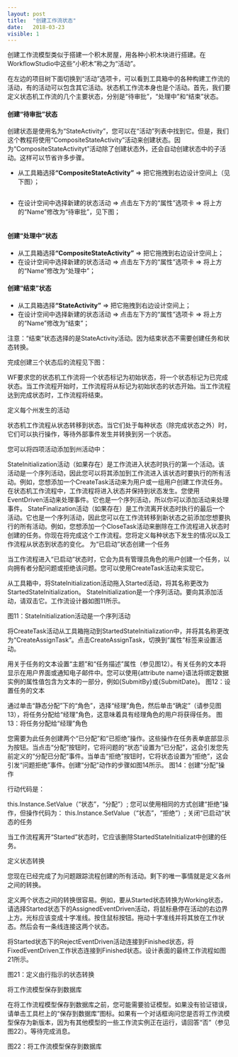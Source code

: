 ```yaml
---
layout: post
title:  "创建工作流状态"
date:   2018-03-23
visible: 1
---
```


创建工作流模型类似于搭建一个积木房屋，用各种小积木块进行搭建。在WorkflowStudio中这些“小积木”称之为“活动”。

在左边的项目树下面切换到“活动”选项卡，可以看到工具箱中的各种构建工作流的活动，有的活动可以包含其它活动。状态机工作流本身也是个活动。首先，我们要定义状态机工作流的几个主要状态，分别是“待审批”，“处理中”和“结束”状态。

#### 创建“待审批”状态

创建状态是使用名为“StateActivity”，您可以在“活动”列表中找到它。但是，我们这个教程将使用“CompositeStateActivity”活动来创建状态。因为“CompositeStateActivityt”活动除了创建状态外，还会自动创建状态中的子活动。这样可以节省许多步骤。

* 从工具箱选择<strong>“CompositeStateActivity”</strong> => 把它拖拽到右边设计空间上（见下图）；

<img src="{{'/assets/img/2018-3-23-创建开始状态.png' | prepend: site.baseurl }}" alt="">

* 在设计空间中选择新建的状态活动 => 点击左下方的“属性”选项卡 => 将上方的“Name”修改为“待审批”，见下图；

<img src="{{'/assets/img/2018-3-23-修改开始状态名称.png' | prepend: site.baseurl }}" alt="">

#### 创建“处理中”状态

* 从工具箱选择<strong>“CompositeStateActivity”</strong> => 把它拖拽到右边设计空间上；
* 在设计空间中选择新建的状态活动 => 点击左下方的“属性”选项卡 => 将上方的“Name”修改为“处理中”；

#### 创建“结束”状态

* 从工具箱选择<strong>“StateActivity”</strong> => 把它拖拽到右边设计空间上；
* 在设计空间中选择新建的状态活动 => 点击左下方的“属性”选项卡 => 将上方的“Name”修改为“结束”；

注意：“结束”状态选择的是StateActivity活动。因为结束状态不需要创建任务和状态转换。

完成创建三个状态后的流程见下图：
<img src="{{'/assets/img/2018-3-23-三个状态的流程图.png' | prepend: site.baseurl }}" alt="">

WF要求您的状态机工作流将一个状态标记为初始状态，将一个状态标记为已完成状态。当工作流程开始时，工作流程将从标记为初始状态的状态开始。当工作流程达到完成状态时，工作流程将结束。

定义每个州发生的活动

状态机工作流程从状态转移到状态。当它们处于每种状态（除完成状态之外）时，它们可以执行操作，等待外部事件发生并转换到另一个状态。

您可以将四项活动添加到州活动中：

StateInitialization活动（如果存在）是工作流进入状态时执行的第一个活动。该活动是一个序列活动，因此您可以将其添加到工作流进入该状态时要执行的所有活动。例如，您想添加一个CreateTask活动来为用户或一组用户创建工作流任务。
在状态机工作流程中，工作流程将进入状态并保持到状态发生。您使用EventDriven活动来处理事件。它也是一个序列活动，所以你可以添加活动来处理事件。
StateFinalization活动（如果存在）是工作流离开状态时执行的最后一个活动。它也是一个序列活动，因此您可以在工作流转移到新状态之前添加您想要执行的所有活动。例如，您想添加一个CloseTask活动来删除在工作流程进入状态时创建的任务。你现在将完成这个工作流程。您将定义每种状态下发生的情况以及工作流程从状态到状态的变化。
为“已启动”状态创建一个任务

当工作流程进入“已启动”状态时，它会为具有管理员角色的用户创建一个任务，以向拥有者分配问题或拒绝该问题。您可以使用CreateTask活动来实现它。

从工具箱中，将StateInitialization活动拖入Started活动，将其名称更改为StartedStateInitialization。 StateInitialization是一个序列活动。要向其添加活动，请双击它。工作流设计器如图11所示。

图11：StateInitialization活动是一个序列活动

将CreateTask活动从工具箱拖动到StartedStateInitialization中，并将其名称更改为“CreateAssignTask”。点击CreateAssignTask，切换到“属性”标签来设置活动。

用关于任务的文本设置“主题”和“任务描述”属性（参见图12）。有关任务的文本将显示在用户界面或通知电子邮件中。您可以使用{attribute name}语法将绑定数据实例的属性值包含为文本的一部分，例如{SubmitBy}或{SubmitDate}。
图12：设置任务的文本

通过单击“静态分配”下的“角色”，选择“经理”角色，然后单击“确定”（请参见图13），将任务分配给“经理”角色，这意味着具有经理角色的用户将获得任务。
图13：将任务分配给“经理”角色

您需要为此任务创建两个“已分配”和“已拒绝”操作。这些操作在任务表单底部显示为按钮。当点击“分配”按钮时，它将问题的“状态”设置为“已分配”，这会引发您先前定义的“分配已分配”事件。当单击“拒绝”按钮时，它将状态设置为“拒绝”，这会引发“问题拒绝”事件。创建“分配”动作的步骤如图14所示。
图14：创建“分配”操作

行动代码是：

this.Instance.SetValue（“状态”，“分配”）;
您可以使用相同的方式创建“拒绝”操作，但操作代码为：
this.Instance.SetValue（“状态”，“拒绝”）;
关闭“已启动”状态的任务

当工作流程离开“Started”状态时，它应该删除StartedStateInitializat中创建的任务。

定义状态转换

您现在已经完成了为问题跟踪流程创建的所有活动。剩下的唯一事情就是定义各州之间的转换。

定义两个状态之间的转换很容易。例如，要从Started状态转换为Working状态，请选择Started状态下的AssignedEventDriven活动，将鼠标悬停在活动的右边界上方。光标应该变成十字准线。按住鼠标按钮。拖动十字准线并将其放在工作状态。然后会有一条线连接这两个状态。

将Started状态下的RejectEventDriven活动连接到Finished状态，将FixedEventDriven工作状态连接到Finished状态。设计表面的最终工作流程如图21所示。

图21：定义由行指示的状态转换

将工作流模型保存到数据库

在将工作流程模型保存到数据库之前，您可能需要验证模型。如果没有验证错误，请单击工具栏上的“保存到数据库”图标。如果有一个对话框询问您是否将工作流模型保存为新版本，因为有其他模型的一些工作流实例正在运行，请回答“否”（参见图22）。等待完成消息。

图22：将工作流模型保存到数据库
